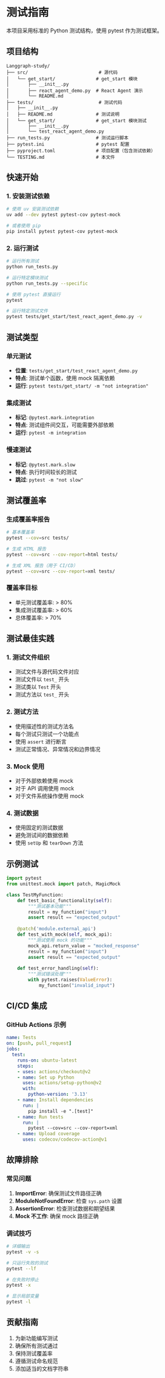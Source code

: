 # 测试指南

本项目采用标准的 Python 测试结构，使用 pytest 作为测试框架。

## 项目结构

```
Langgraph-study/
├── src/                          # 源代码
│   └── get_start/               # get_start 模块
│       ├── __init__.py
│       ├── react_agent_demo.py  # React Agent 演示
│       └── README.md
├── tests/                        # 测试代码
│   ├── __init__.py
│   ├── README.md                # 测试说明
│   └── get_start/               # get_start 模块测试
│       ├── __init__.py
│       └── test_react_agent_demo.py
├── run_tests.py                 # 测试运行脚本
├── pytest.ini                   # pytest 配置
├── pyproject.toml               # 项目配置（包含测试依赖）
└── TESTING.md                   # 本文件
```

## 快速开始

### 1. 安装测试依赖

```bash
# 使用 uv 安装测试依赖
uv add --dev pytest pytest-cov pytest-mock

# 或者使用 pip
pip install pytest pytest-cov pytest-mock
```

### 2. 运行测试

```bash
# 运行所有测试
python run_tests.py

# 运行特定模块测试
python run_tests.py --specific

# 使用 pytest 直接运行
pytest

# 运行特定测试文件
pytest tests/get_start/test_react_agent_demo.py -v
```

## 测试类型

### 单元测试
- **位置**: `tests/get_start/test_react_agent_demo.py`
- **特点**: 测试单个函数，使用 mock 隔离依赖
- **运行**: `pytest tests/get_start/ -m "not integration"`

### 集成测试
- **标记**: `@pytest.mark.integration`
- **特点**: 测试组件间交互，可能需要外部依赖
- **运行**: `pytest -m integration`

### 慢速测试
- **标记**: `@pytest.mark.slow`
- **特点**: 执行时间较长的测试
- **跳过**: `pytest -m "not slow"`

## 测试覆盖率

### 生成覆盖率报告

```bash
# 基本覆盖率
pytest --cov=src tests/

# 生成 HTML 报告
pytest --cov=src --cov-report=html tests/

# 生成 XML 报告（用于 CI/CD）
pytest --cov=src --cov-report=xml tests/
```

### 覆盖率目标

- 单元测试覆盖率: > 80%
- 集成测试覆盖率: > 60%
- 总体覆盖率: > 70%

## 测试最佳实践

### 1. 测试文件组织
- 测试文件与源代码文件对应
- 测试文件以 `test_` 开头
- 测试类以 `Test` 开头
- 测试方法以 `test_` 开头

### 2. 测试方法
- 使用描述性的测试方法名
- 每个测试只测试一个功能点
- 使用 `assert` 进行断言
- 测试正常情况、异常情况和边界情况

### 3. Mock 使用
- 对于外部依赖使用 mock
- 对于 API 调用使用 mock
- 对于文件系统操作使用 mock

### 4. 测试数据
- 使用固定的测试数据
- 避免测试间的数据依赖
- 使用 `setUp` 和 `tearDown` 方法

## 示例测试

```python
import pytest
from unittest.mock import patch, MagicMock

class TestMyFunction:
    def test_basic_functionality(self):
        """测试基本功能"""
        result = my_function("input")
        assert result == "expected_output"
    
    @patch('module.external_api')
    def test_with_mock(self, mock_api):
        """测试使用 mock 的功能"""
        mock_api.return_value = "mocked_response"
        result = my_function("input")
        assert result == "expected_output"
    
    def test_error_handling(self):
        """测试错误处理"""
        with pytest.raises(ValueError):
            my_function("invalid_input")
```

## CI/CD 集成

### GitHub Actions 示例

```yaml
name: Tests
on: [push, pull_request]
jobs:
  test:
    runs-on: ubuntu-latest
    steps:
    - uses: actions/checkout@v2
    - name: Set up Python
      uses: actions/setup-python@v2
      with:
        python-version: '3.13'
    - name: Install dependencies
      run: |
        pip install -e ".[test]"
    - name: Run tests
      run: |
        pytest --cov=src --cov-report=xml
    - name: Upload coverage
      uses: codecov/codecov-action@v1
```

## 故障排除

### 常见问题

1. **ImportError**: 确保测试文件路径正确
2. **ModuleNotFoundError**: 检查 `sys.path` 设置
3. **AssertionError**: 检查测试数据和期望结果
4. **Mock 不工作**: 确保 mock 路径正确

### 调试技巧

```bash
# 详细输出
pytest -v -s

# 只运行失败的测试
pytest --lf

# 在失败时停止
pytest -x

# 显示局部变量
pytest -l
```

## 贡献指南

1. 为新功能编写测试
2. 确保所有测试通过
3. 保持测试覆盖率
4. 遵循测试命名规范
5. 添加适当的文档字符串 